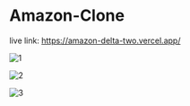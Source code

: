 # Amazon-Clone

live link:
  https://amazon-delta-two.vercel.app/

![1](https://user-images.githubusercontent.com/59863035/139671856-1877df9e-d47c-4c5a-a3ad-b46c9ab992c1.png)

![2](https://user-images.githubusercontent.com/59863035/139671871-5ad34487-268b-4326-a4b2-aeacd5732cd8.png)

![3](https://user-images.githubusercontent.com/59863035/139671885-0f1aab74-47bc-45a7-9cb5-cb1a86f48a1f.png)
